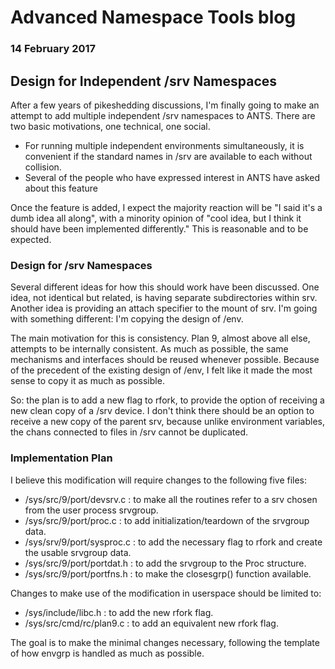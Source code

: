 # Advanced Namespace Tools blog
### 14 February 2017

## Design for Independent /srv Namespaces

After a few years of pikeshedding discussions, I'm finally going to make an attempt to add multiple independent /srv namespaces to ANTS. There are two basic motivations, one technical, one social.

* For running multiple independent environments simultaneously, it is convenient if the standard names in /srv are available to each without collision.
* Several of the people who have expressed interest in ANTS have asked about this feature

Once the feature is added, I expect the majority reaction will be "I said it's a dumb idea all along", with a minority opinion of "cool idea, but I think it should have been implemented differently." This is reasonable and to be expected.

### Design for /srv Namespaces

Several different ideas for how this should work have been discussed. One idea, not identical but related, is having separate subdirectories within srv. Another idea is providing an attach specifier to the mount of srv. I'm going with something different: I'm copying the design of /env. 

The main motivation for this is consistency. Plan 9, almost above all else, attempts to be internally consistent. As much as possible, the same mechanisms and interfaces should be reused whenever possible. Because of the precedent of the existing design of /env, I felt like it made the most sense to copy it as much as possible.

So: the plan is to add a new flag to rfork, to provide the option of receiving a new clean copy of a /srv device. I don't think there should be an option to receive a new copy of the parent srv, because unlike environment variables, the chans connected to files in /srv cannot be duplicated.

### Implementation Plan

I believe this modification will require changes to the following five files:

* /sys/src/9/port/devsrv.c : to make all the routines refer to a srv chosen from the user process srvgroup.
* /sys/src/9/port/proc.c : to add initialization/teardown of the srvgroup data.
* /sys/srv/9/port/sysproc.c : to add the necessary flag to rfork and create the usable srvgroup data.
* /sys/src/9/port/portdat.h : to add the srvgroup to the Proc structure.
* /sys/src/9/port/portfns.h : to make the closesgrp() function available.

Changes to make use of the modification in userspace should be limited to:

* /sys/include/libc.h : to add the new rfork flag.
* /sys/src/cmd/rc/plan9.c : to add an equivalent new rfork flag.

The goal is to make the minimal changes necessary, following the template of how envgrp is handled as much as possible.
